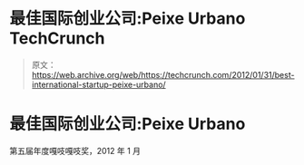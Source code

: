 # 最佳国际创业公司:Peixe Urbano TechCrunch

> 原文：<https://web.archive.org/web/https://techcrunch.com/2012/01/31/best-international-startup-peixe-urbano/>

# 最佳国际创业公司:Peixe Urbano

第五届年度嘎吱嘎吱奖，2012 年 1 月